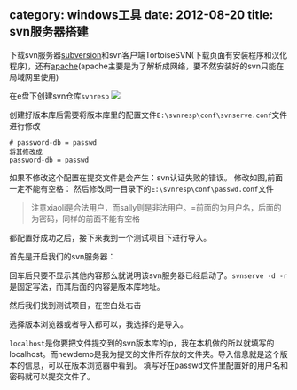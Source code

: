 category: windows工具
date: 2012-08-20
title: svn服务器搭建
---
下载svn服务器[subversion](http://sourceforge.net/projects/win32svn/)和svn客户端TortoiseSVN(下载页面有安装程序和汉化程序)，还有[apache]()(apache主要是为了解析成网络，要不然安装好的svn只能在局域网里使用)

在e盘下创建svn仓库`svnresp` ![](https://raw.githubusercontent.com/ming15/blog-website/images/svn/0.jpg)

创建好版本库后需要将版本库里的配置文件`E:\svnresp\conf\svnserve.conf`文件进行修改
```[general]
# password-db = passwd 
将其修改成
password-db = passwd
```
如果不修改这个配置在提交文件是会产生：svn认证失败的错误。 修改如图,前面一定不能有空格：
[](https://raw.githubusercontent.com/ming15/blog-website/images/svn/1.jpg)[](https://raw.githubusercontent.com/ming15/blog-website/images/svn/2.jpg)
然后修改同一目录下的`E:\svnresp\conf\passwd.conf`文件
[](https://raw.githubusercontent.com/ming15/blog-website/images/svn/3.jpg)
> 注意xiaoli是合法用户，而sally则是非法用户。=前面的为用户名，后面的为密码，同样的前面不能有空格

都配置好成功之后，接下来我到一个测试项目下进行导入。

首先是开启我们的svn服务器：
[](https://raw.githubusercontent.com/ming15/blog-website/images/svn/4.jpg)

回车后只要不显示其他内容那么就说明该svn服务器已经启动了。`svnserve -d -r`是固定写法，而其后面的内容是版本库地址。

然后我们找到测试项目，在空白处右击
[](https://raw.githubusercontent.com/ming15/blog-website/images/svn/5.jpg)

选择版本浏览器或者导入都可以，我选择的是导入。
[](https://raw.githubusercontent.com/ming15/blog-website/images/svn/6.jpg)

`localhost`是你要把文件提交到的svn版本库的ip，我在本机做的所以就填写的localhost。而newdemo是我为提交的文件所存放的文件夹。导入信息就是这个版本的信息，可以在版本浏览器中看到。
[](https://raw.githubusercontent.com/ming15/blog-website/images/svn/7.jpg)
填写好在passwd文件里配置好的用户名和密码就可以提交文件了。
[](https://raw.githubusercontent.com/ming15/blog-website/images/svn/8.jpg)
